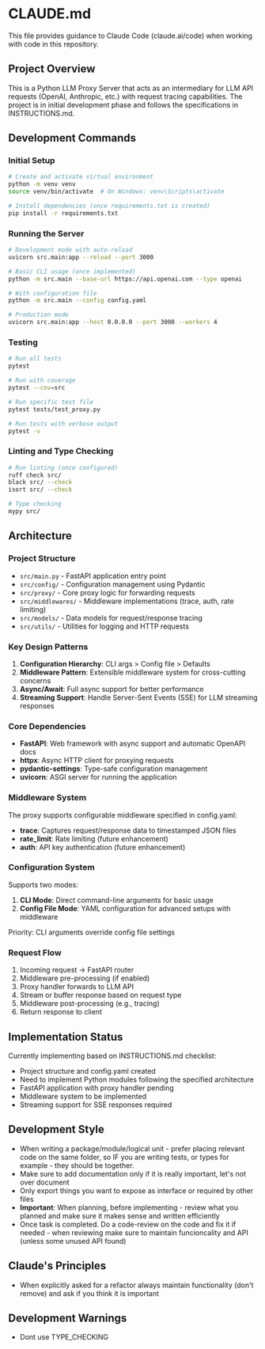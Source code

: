 # CLAUDE.md

This file provides guidance to Claude Code (claude.ai/code) when working with code in this repository.

## Project Overview

This is a Python LLM Proxy Server that acts as an intermediary for LLM API requests (OpenAI, Anthropic, etc.) with request tracing capabilities. The project is in initial development phase and follows the specifications in INSTRUCTIONS.md.

## Development Commands

### Initial Setup
```bash
# Create and activate virtual environment
python -m venv venv
source venv/bin/activate  # On Windows: venv\Scripts\activate

# Install dependencies (once requirements.txt is created)
pip install -r requirements.txt
```

### Running the Server
```bash
# Development mode with auto-reload
uvicorn src.main:app --reload --port 3000

# Basic CLI usage (once implemented)
python -m src.main --base-url https://api.openai.com --type openai

# With configuration file
python -m src.main --config config.yaml

# Production mode
uvicorn src.main:app --host 0.0.0.0 --port 3000 --workers 4
```

### Testing
```bash
# Run all tests
pytest

# Run with coverage
pytest --cov=src

# Run specific test file
pytest tests/test_proxy.py

# Run tests with verbose output
pytest -v
```

### Linting and Type Checking
```bash
# Run linting (once configured)
ruff check src/
black src/ --check
isort src/ --check

# Type checking
mypy src/
```

## Architecture

### Project Structure
- `src/main.py` - FastAPI application entry point
- `src/config/` - Configuration management using Pydantic
- `src/proxy/` - Core proxy logic for forwarding requests
- `src/middlewares/` - Middleware implementations (trace, auth, rate limiting)
- `src/models/` - Data models for request/response tracing
- `src/utils/` - Utilities for logging and HTTP requests

### Key Design Patterns
1. **Configuration Hierarchy**: CLI args > Config file > Defaults
2. **Middleware Pattern**: Extensible middleware system for cross-cutting concerns
3. **Async/Await**: Full async support for better performance
4. **Streaming Support**: Handle Server-Sent Events (SSE) for LLM streaming responses

### Core Dependencies
- **FastAPI**: Web framework with async support and automatic OpenAPI docs
- **httpx**: Async HTTP client for proxying requests
- **pydantic-settings**: Type-safe configuration management
- **uvicorn**: ASGI server for running the application

### Middleware System
The proxy supports configurable middleware specified in config.yaml:
- **trace**: Captures request/response data to timestamped JSON files
- **rate_limit**: Rate limiting (future enhancement)
- **auth**: API key authentication (future enhancement)

### Configuration System
Supports two modes:
1. **CLI Mode**: Direct command-line arguments for basic usage
2. **Config File Mode**: YAML configuration for advanced setups with middleware

Priority: CLI arguments override config file settings

### Request Flow
1. Incoming request → FastAPI router
2. Middleware pre-processing (if enabled)
3. Proxy handler forwards to LLM API
4. Stream or buffer response based on request type
5. Middleware post-processing (e.g., tracing)
6. Return response to client

## Implementation Status
Currently implementing based on INSTRUCTIONS.md checklist:
- Project structure and config.yaml created
- Need to implement Python modules following the specified architecture
- FastAPI application with proxy handler pending
- Middleware system to be implemented
- Streaming support for SSE responses required

## Development Style

- When writing a package/module/logical unit - prefer placing relevant code on the same folder, so IF you are writing tests, or types for example - they should be together.
- Make sure to add documentation only if it is really important, let's not over document
- Only export things you want to expose as interface or required by other files
- **Important**: When planning, before implementing - review what you planned and make sure it makes sense and written efficiently
- Once task is completed. Do a code-review on the code and fix it if needed - when reviewing make sure to maintain funcioncality and API (unless some unused API found)

## Claude's Principles

- When explicitly asked for a refactor always maintain functionality (don't remove) and ask if you think it is important

## Development Warnings

- Dont use TYPE_CHECKING